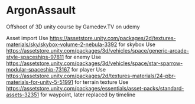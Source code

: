 # ArgonAssault

Offshoot of 3D unity course by Gamedev.TV on udemy

Asset import
Use https://assetstore.unity.com/packages/2d/textures-materials/sky/skybox-volume-2-nebula-3392 for skybox
Use https://assetstore.unity.com/packages/3d/vehicles/space/generic-arcade-style-spaceships-97811 for enemy
Use https://assetstore.unity.com/packages/3d/vehicles/space/star-sparrow-modular-spaceship-73167 for player
Use https://assetstore.unity.com/packages/2d/textures-materials/24-pbr-materials-for-unity-5-51991 for terrain texture
Use https://assetstore.unity.com/packages/essentials/asset-packs/standard-assets-32351 for waypoint, later replaced by timeline